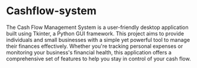 # Cashflow-system
The Cash Flow Management System is a user-friendly desktop application built using Tkinter, a Python GUI framework. This project aims to provide individuals and small businesses with a simple yet powerful tool to manage their finances effectively. Whether you're tracking personal expenses or monitoring your business's financial health, this application offers a comprehensive set of features to help you stay in control of your cash flow.

